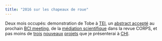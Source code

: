 ```yaml
---
title: "2016 sur les chapeaux de roue"
---
```


Deux mois occupés: demonstration de Tobe à [TEI](http://www.tei-conf.org/16/), un [abstract accepté](https://hal.inria.fr/hal-01278245) au prochain [BCI meeting](http://bcisociety.org/meetings/bci-meeting-2016-welcome/), de la [médiation scientifique](https://hal.inria.fr/hal-01288542) dans la revue CORPS, et pas moins de [trois](http://phd.jfrey.info/fr/projets/social/) [nouveaux](http://phd.jfrey.info/fr/projets/vif/) [projets](https://hal.inria.fr/hal-01288336) que je présenterai à [CHI](http://chi2016.acm.org/).
